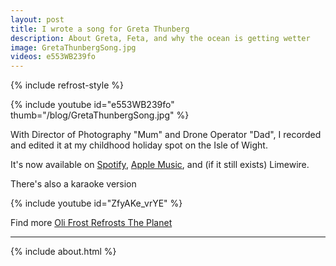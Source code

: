 ```yaml
---
layout: post
title: I wrote a song for Greta Thunberg
description: About Greta, Feta, and why the ocean is getting wetter
image: GretaThunbergSong.jpg
videos: e553WB239fo
---
```


{% include refrost-style %}

{% include youtube id="e553WB239fo" thumb="/blog/GretaThunbergSong.jpg" %}

With Director of Photography "Mum" and Drone Operator "Dad", I recorded and edited it at my childhood holiday spot on the Isle of Wight.

It's now available on [Spotify](https://open.spotify.com/track/3WdqFO10RbW4dtrPMqXEiz?si=rjEW7GBvTAWY1q_GE4USfQ), [Apple Music](https://music.apple.com/us/album/the-greta-thunberg-song-single/1538647164), and (if it still exists) Limewire.

There's also a karaoke version

{% include youtube id="ZfyAKe_vrYE" %}

Find more [Oli Frost Refrosts The Planet](/refrost)

---



{% include about.html %}
